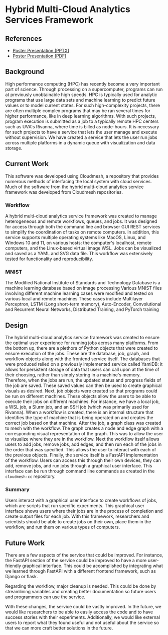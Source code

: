 # Hybrid Multi-Cloud Analytics Services Framework

## References

* [Poster Presentation (PPTX)](documents/analytics-service.pptx)
* [Poster Presentation (PDF)](documents/analytics-service.pdf)

## Background

High performance computing (HPC) has recently become a very important
part of science. Through processing on a supercomputer, programs can
run at previously unobtainable high speeds. HPC is typically used for
analytic programs that use large data sets and machine learning to
predict future values or to model current states. For such
high-complexity projects, there are often multiple complex programs
that may be ran several times for higher performance, like in deep
learning algorithms. With such projects, program execution is
submitted as a job to a typically remote HPC centers
such as UVA's Rivanna, where time is billed as node-hours. It is
necessary for such projects to have a service that lets the user
manage and execute without supervision. We have created a service that
lets the user run jobs across multiple platforms in a dynamic queue
with visualization and data storage.

## Current Work

This software was developed using Cloudmesh, a repository
that provides numerous methods of interfacing the local system with
cloud services. Much of the software from the hybrid multi-cloud
analytics service framework was developed from Cloudmesh repositories.

### Workflow

A hybrid multi-cloud analytics service framework was created to manage
heterogeneous and remote workflows, queues, and jobs.  It was designed
for access through both the command line and browser GUI REST services
to simplify the coordination of tasks on remote computers.  In
addition, this service supports multiple operating systems like MacOS,
Linux, and Windows 10 and 11, on various hosts: the computer's
localhost, remote computers, and the Linux-based virtual image WSL.
Jobs can be visualized and saved as a YAML and SVG data file. This
workflow was extensively tested for functionality and reproducibility.

### MNIST

The Modified National Institute of Standards and Technology Database
is a machine learning database based on image processing Various MNIST
files involving different machine learning cases were modified and
tested on various local and remote machines These cases include
Multilayer Perceptron, LSTM (Long short-term
memory), Auto-Encoder, Convolutional and Recurrent Neural
Networks, Distributed Training, and PyTorch training

## Design

The hybrid multi-cloud analytics service framework was
created to ensure the optimal user experience for running jobs across
many platforms. From the bottom up, there are a plethora of Python
objects that were created to ensure execution of the jobs. These are
the database, job, graph, and workflow objects along with the frontend
service itself. The databases that were produced relied on a
previously implemented service called YamlDB: it allows for persistent
storage of data that users can call upon at the time of their
choosing, rather than simply storing in a machine's memory. Therefore,
when the jobs are run, the updated status and progress fields of the
job are saved. These saved values can then be used to create graphical
visuals as desired. Next, job objects were created so that programs
could be run on different machines. These objects allow the users to
be able to execute their jobs on different machines. For instance, we
have a local job, a WSL job, a Slurm job, and an SSH job (which was
primarily used for Rivanna). When a workflow is created, there is an
internal structure that identifies the type of machine that is being
operated on and creates the correct job based on that machine. After
the job, a graph class was created to mesh with the workflow. The
graph creates a node and edge graph with a corresponding visual
representation of the graph. This was to allow the user to visualize
where they are in the workflow. Next the workflow itself allows users
to add jobs, remove jobs, add edges, and then run each of the jobs in
the order that was specified. This allows the user to interact with
each of the previous objects. Finally, the service itself is a FastAPI
implementation of the workflow. Users can access this through their
own devices, they can add, remove jobs, and run jobs through a
graphical user interface. This interface can be run through command
line commands as created in the `cloudmesh-cc` repository.

### Summary

Users interact with a graphical user interface to create
workflows of jobs, which are scripts that run specific
experiments. This graphical user interface shows users where their
jobs are in the process of completion and create output files for each
job. With this framework, researchers and scientists should be able to
create jobs on their own, place them in the workflow, and run them on
various types of computers.

## Future Work

There are a few aspects of the service that could be improved. For
instance, the FastAPI section of the service could be improved to have
a more user-friendly graphical interface. This could be accomplished
by integrating what we learned through FastAPI with a different
frontend framework, such as Django or flask.

Regarding the workflow, major cleanup is needed. This could be done by
streamlining variables and creating better documentation so future
users and programmers can use the service.

With these changes, the service could be vastly improved. In the
future, we would like researchers to be able to easily access the code
and to have success stories with their experiments. Additionally, we
would like external users to report what they found useful and not
useful about the service so that we can more craft better solutions in
the future.